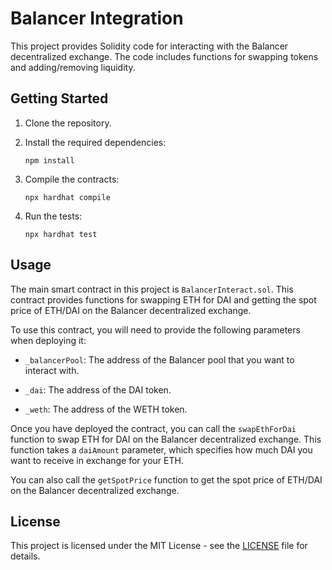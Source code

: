 # Balancer Integration

This project provides Solidity code for interacting with the Balancer decentralized exchange. The code includes functions for swapping tokens and adding/removing liquidity.

## Getting Started

1. Clone the repository.

2. Install the required dependencies:

   ```
   npm install
   ```

3. Compile the contracts:

   ```
   npx hardhat compile
   ```

4. Run the tests:

   ```
   npx hardhat test
   ```

## Usage

The main smart contract in this project is `BalancerInteract.sol`. This contract provides functions for swapping ETH for DAI and getting the spot price of ETH/DAI on the Balancer decentralized exchange.

To use this contract, you will need to provide the following parameters when deploying it:

- `_balancerPool`: The address of the Balancer pool that you want to interact with.

- `_dai`: The address of the DAI token.

- `_weth`: The address of the WETH token.

Once you have deployed the contract, you can call the `swapEthForDai` function to swap ETH for DAI on the Balancer decentralized exchange. This function takes a `daiAmount` parameter, which specifies how much DAI you want to receive in exchange for your ETH.

You can also call the `getSpotPrice` function to get the spot price of ETH/DAI on the Balancer decentralized exchange.

## License

This project is licensed under the MIT License - see the [LICENSE](LICENSE) file for details.
